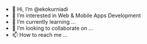 - 👋 Hi, I’m @ekokurniadi
- 👀 I’m interested in Web & Mobile Apps Development
- 🌱 I’m currently learning ...
- 💞️ I’m looking to collaborate on ...
- 📫 How to reach me ...

<!---
ekokurniadi/ekokurniadi is a ✨ special ✨ repository because its `README.md` (this file) appears on your GitHub profile.
You can click the Preview link to take a look at your changes.
--->
